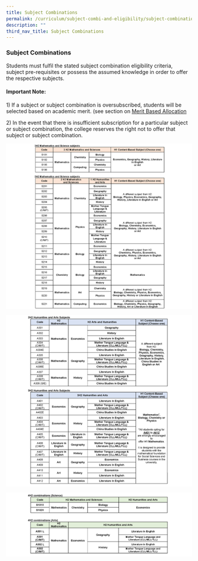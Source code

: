 ```yaml
---
title: Subject Combinations
permalink: /curriculum/subject-combi-and-eligibility/subject-combinations/
description: ""
third_nav_title: Subject Combinations
---
```



### **Subject Combinations**
Students must fulfil the stated subject combination eligibility criteria, subject pre-requisites or possess the assumed knowledge in order to offer the respective subjects.

#### **Important Note:**
1\) If a subject or subject combination is oversubscribed, students will be selected based on academic merit. (see section on [Merit Based Allocation](https://staging.dy8spnni5p31k.amplifyapp.com/curriculum/subject-combi-and-eligibility/subject-eligibility-criteria/)

2\) In the event that there is insufficient subscription for a particular subject or subject combination, the college reserves the right not to offer that subject or subject combination.

![](/images/subjeectcombi1.png)

![](/images/subjeectcombi2.png)

![](/images/subjeectcombi3.png)